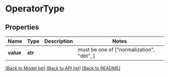 # OperatorType


## Properties
Name | Type | Description | Notes
------------ | ------------- | ------------- | -------------
**value** | **str** |  |  must be one of ["normalization", "dbt", ]

[[Back to Model list]](../README.md#documentation-for-models) [[Back to API list]](../README.md#documentation-for-api-endpoints) [[Back to README]](../README.md)


